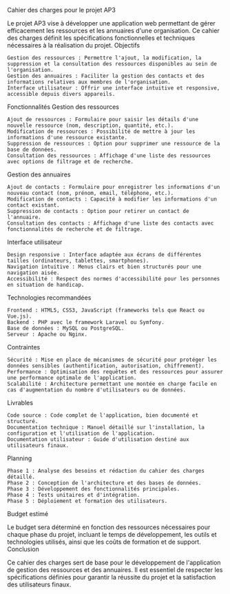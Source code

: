 Cahier des charges pour le projet AP3

Le projet AP3 vise à développer une application web permettant de gérer efficacement les ressources et les annuaires d'une organisation. Ce cahier des charges définit les spécifications fonctionnelles et techniques nécessaires à la réalisation du projet.
Objectifs

    Gestion des ressources : Permettre l'ajout, la modification, la suppression et la consultation des ressources disponibles au sein de l'organisation.
    Gestion des annuaires : Faciliter la gestion des contacts et des informations relatives aux membres de l'organisation.
    Interface utilisateur : Offrir une interface intuitive et responsive, accessible depuis divers appareils.

Fonctionnalités
Gestion des ressources

    Ajout de ressources : Formulaire pour saisir les détails d'une nouvelle ressource (nom, description, quantité, etc.).
    Modification de ressources : Possibilité de mettre à jour les informations d'une ressource existante.
    Suppression de ressources : Option pour supprimer une ressource de la base de données.
    Consultation des ressources : Affichage d'une liste des ressources avec options de filtrage et de recherche.

Gestion des annuaires

    Ajout de contacts : Formulaire pour enregistrer les informations d'un nouveau contact (nom, prénom, email, téléphone, etc.).
    Modification de contacts : Capacité à modifier les informations d'un contact existant.
    Suppression de contacts : Option pour retirer un contact de l'annuaire.
    Consultation des contacts : Affichage d'une liste des contacts avec fonctionnalités de recherche et de filtrage.

Interface utilisateur

    Design responsive : Interface adaptée aux écrans de différentes tailles (ordinateurs, tablettes, smartphones).
    Navigation intuitive : Menus clairs et bien structurés pour une navigation aisée.
    Accessibilité : Respect des normes d'accessibilité pour les personnes en situation de handicap.

Technologies recommandées

    Frontend : HTML5, CSS3, JavaScript (frameworks tels que React ou Vue.js).
    Backend : PHP avec le framework Laravel ou Symfony.
    Base de données : MySQL ou PostgreSQL.
    Serveur : Apache ou Nginx.

Contraintes

    Sécurité : Mise en place de mécanismes de sécurité pour protéger les données sensibles (authentification, autorisation, chiffrement).
    Performance : Optimisation des requêtes et des ressources pour assurer une performance optimale de l'application.
    Scalabilité : Architecture permettant une montée en charge facile en cas d'augmentation du nombre d'utilisateurs ou de données.

Livrables

    Code source : Code complet de l'application, bien documenté et structuré.
    Documentation technique : Manuel détaillé sur l'installation, la configuration et l'utilisation de l'application.
    Documentation utilisateur : Guide d'utilisation destiné aux utilisateurs finaux.

Planning

    Phase 1 : Analyse des besoins et rédaction du cahier des charges détaillé.
    Phase 2 : Conception de l'architecture et des bases de données.
    Phase 3 : Développement des fonctionnalités principales.
    Phase 4 : Tests unitaires et d'intégration.
    Phase 5 : Déploiement et formation des utilisateurs.

Budget estimé

Le budget sera déterminé en fonction des ressources nécessaires pour chaque phase du projet, incluant le temps de développement, les outils et technologies utilisés, ainsi que les coûts de formation et de support.
Conclusion

Ce cahier des charges sert de base pour le développement de l'application de gestion des ressources et des annuaires. Il est essentiel de respecter les spécifications définies pour garantir la réussite du projet et la satisfaction des utilisateurs finaux.
